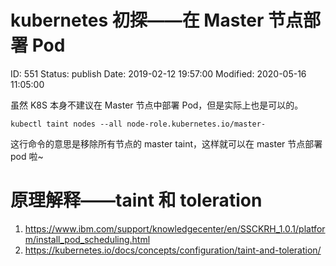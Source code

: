 # kubernetes 初探——在 Master 节点部署 Pod


ID: 551
Status: publish
Date: 2019-02-12 19:57:00
Modified: 2020-05-16 11:05:00


虽然 K8S 本身不建议在 Master 节点中部署 Pod，但是实际上也是可以的。

```
kubectl taint nodes --all node-role.kubernetes.io/master-
```

这行命令的意思是移除所有节点的 master taint，这样就可以在 master 节点部署 pod 啦~

# 原理解释——taint 和 toleration


1. https://www.ibm.com/support/knowledgecenter/en/SSCKRH_1.0.1/platform/install_pod_scheduling.html
2. https://kubernetes.io/docs/concepts/configuration/taint-and-toleration/